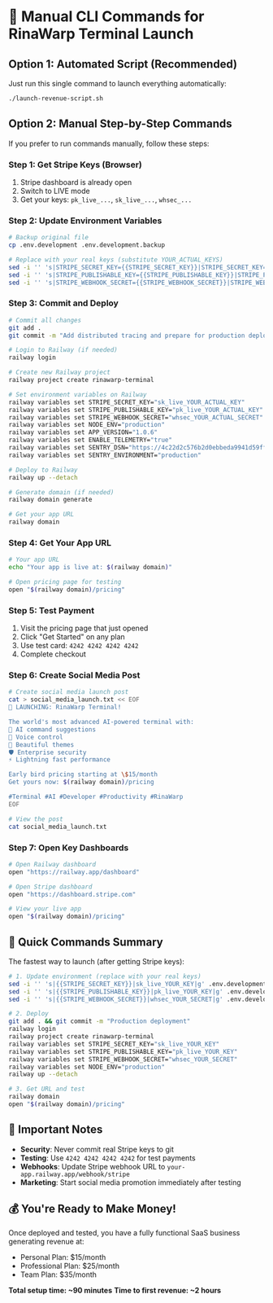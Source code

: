 # 🚀 Manual CLI Commands for RinaWarp Terminal Launch

## Option 1: Automated Script (Recommended)

Just run this single command to launch everything automatically:

```bash
./launch-revenue-script.sh
```

## Option 2: Manual Step-by-Step Commands

If you prefer to run commands manually, follow these steps:

### Step 1: Get Stripe Keys (Browser)
1. Stripe dashboard is already open
2. Switch to LIVE mode
3. Get your keys: `pk_live_...`, `sk_live_...`, `whsec_...`

### Step 2: Update Environment Variables

```bash
# Backup original file
cp .env.development .env.development.backup

# Replace with your real keys (substitute YOUR_ACTUAL_KEYS)
sed -i '' 's|STRIPE_SECRET_KEY={{STRIPE_SECRET_KEY}}|STRIPE_SECRET_KEY=sk_live_YOUR_ACTUAL_KEY|g' .env.development
sed -i '' 's|STRIPE_PUBLISHABLE_KEY={{STRIPE_PUBLISHABLE_KEY}}|STRIPE_PUBLISHABLE_KEY=pk_live_YOUR_ACTUAL_KEY|g' .env.development  
sed -i '' 's|STRIPE_WEBHOOK_SECRET={{STRIPE_WEBHOOK_SECRET}}|STRIPE_WEBHOOK_SECRET=whsec_YOUR_ACTUAL_SECRET|g' .env.development
```

### Step 3: Commit and Deploy

```bash
# Commit all changes
git add .
git commit -m "Add distributed tracing and prepare for production deployment"

# Login to Railway (if needed)
railway login

# Create new Railway project
railway project create rinawarp-terminal

# Set environment variables on Railway
railway variables set STRIPE_SECRET_KEY="sk_live_YOUR_ACTUAL_KEY"
railway variables set STRIPE_PUBLISHABLE_KEY="pk_live_YOUR_ACTUAL_KEY"
railway variables set STRIPE_WEBHOOK_SECRET="whsec_YOUR_ACTUAL_SECRET"
railway variables set NODE_ENV="production"
railway variables set APP_VERSION="1.0.6"
railway variables set ENABLE_TELEMETRY="true"
railway variables set SENTRY_DSN="https://4c22d2c576b2d0ebbeda9941d59fff95@o4509759638536192.ingest.us.sentry.io/4509759649087488"
railway variables set SENTRY_ENVIRONMENT="production"

# Deploy to Railway
railway up --detach

# Generate domain (if needed)
railway domain generate

# Get your app URL
railway domain
```

### Step 4: Get Your App URL

```bash
# Your app URL
echo "Your app is live at: $(railway domain)"

# Open pricing page for testing  
open "$(railway domain)/pricing"
```

### Step 5: Test Payment

1. Visit the pricing page that just opened
2. Click "Get Started" on any plan
3. Use test card: `4242 4242 4242 4242`
4. Complete checkout

### Step 6: Create Social Media Post

```bash
# Create social media launch post
cat > social_media_launch.txt << EOF
🚀 LAUNCHING: RinaWarp Terminal! 

The world's most advanced AI-powered terminal with:
🧠 AI command suggestions  
🎤 Voice control
🎨 Beautiful themes
🛡️ Enterprise security
⚡ Lightning fast performance

Early bird pricing starting at \$15/month
Get yours now: $(railway domain)/pricing

#Terminal #AI #Developer #Productivity #RinaWarp
EOF

# View the post
cat social_media_launch.txt
```

### Step 7: Open Key Dashboards

```bash
# Open Railway dashboard
open "https://railway.app/dashboard"

# Open Stripe dashboard
open "https://dashboard.stripe.com"

# View your live app
open "$(railway domain)/pricing"
```

## 🎯 Quick Commands Summary

The fastest way to launch (after getting Stripe keys):

```bash
# 1. Update environment (replace with your real keys)
sed -i '' 's|{{STRIPE_SECRET_KEY}}|sk_live_YOUR_KEY|g' .env.development
sed -i '' 's|{{STRIPE_PUBLISHABLE_KEY}}|pk_live_YOUR_KEY|g' .env.development
sed -i '' 's|{{STRIPE_WEBHOOK_SECRET}}|whsec_YOUR_SECRET|g' .env.development

# 2. Deploy
git add . && git commit -m "Production deployment"
railway login
railway project create rinawarp-terminal
railway variables set STRIPE_SECRET_KEY="sk_live_YOUR_KEY"
railway variables set STRIPE_PUBLISHABLE_KEY="pk_live_YOUR_KEY"
railway variables set STRIPE_WEBHOOK_SECRET="whsec_YOUR_SECRET"
railway variables set NODE_ENV="production"
railway up --detach

# 3. Get URL and test
railway domain
open "$(railway domain)/pricing"
```

## 🚨 Important Notes

- **Security**: Never commit real Stripe keys to git
- **Testing**: Use `4242 4242 4242 4242` for test payments
- **Webhooks**: Update Stripe webhook URL to `your-app.railway.app/webhook/stripe`
- **Marketing**: Start social media promotion immediately after testing

## 💰 You're Ready to Make Money!

Once deployed and tested, you have a fully functional SaaS business generating revenue at:
- Personal Plan: $15/month
- Professional Plan: $25/month  
- Team Plan: $35/month

**Total setup time: ~90 minutes**
**Time to first revenue: ~2 hours**
